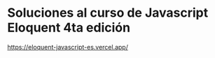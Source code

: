 # Soluciones al curso de Javascript Eloquent 4ta edición

https://eloquent-javascript-es.vercel.app/
